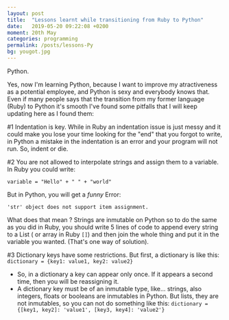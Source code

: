 ```yaml
---
layout: post
title:  "Lessons learnt while transitioning from Ruby to Python"
date:   2019-05-20 09:22:08 +0200
moment: 20th May
categories: programming
permalink: /posts/lessons-Py
bg: yougot.jpg
---
```



Python.

Yes, now I'm learning Python, because I want to improve my atractiveness as a potential employee, and Python is sexy and everybody knows that.
Even if many people says that the transition from my former language (Ruby) to Python it's smooth I've found some pitfalls that I will keep updating here as I found them:

#1 Indentation is key.
While in Ruby an indentation issue is just messy and it could make you lose your time looking for the "end" that you forgot to write, in Python a mistake in the indentation is an error and your program will not run. So, indent or die.

#2 You are not allowed to interpolate strings and assign them to a variable.
In Ruby you could write:

`variable = "Hello" + " " + "world"`

But in Python, you will get a *funny* Error:

`'str' object does not support item assignment.`

What does that mean ? Strings are inmutable on Python so to do the same as you did in Ruby, you should write 5 lines of code to append every string to a List ( or array in Ruby `[]`) and then join the whole thing and put it in the variable you wanted. (That's one way of solution).

#3 Dictionary keys have some restrictions.
But first, a dictionary is like this:
`dictionary = {key1: value1, key2: value2}`
- So, in a dictionary a key can appear only once. If it appears a second time, then you will be reassigning it.
- A dictionary key must be of an inmutable type, like... strings, also integers, floats or booleans are inmutables in Python. But lists, they are not inmutables, so you can not do something like this:
`dictionary = {[key1, key2]: 'value1', [key3, key4]: 'value2'}`



